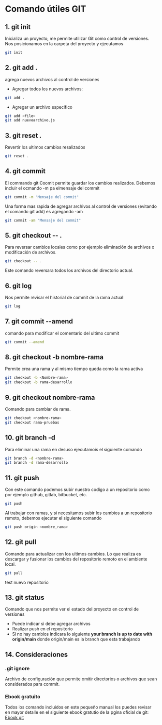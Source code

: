 # Comando útiles GIT

## 1. git init

Inicializa un proyecto, me permite utilizar Git como control de versiones.
Nos posicionamos en la carpeta del proyecto y ejecutamos
```bash
git init
```
## 2. git add .

agrega nuevos archivos al control de versiones

* Agregar todos los nuevos archivos: 
```bash
git add .
```
* Agregar un archivo especifico
```bash
git add <file>
git add nuevoarchivo.js
```
## 3. git reset .
Revertir los ultimos cambios resalizados
```bash
git reset .
```
## 4. git commit
El commando git Coomit permite guardar los cambios realizados.
Debemos incluir el ocmando -m pa elmensaje del commit
```bash
git commit -m "Mensaje del commit"
```
Una forma mas rapida de agregar archivos al control de versiones (evitando el comando git add) es agregando -am
```bash
git commit -am "Mensaje del commit"
```
## 5. git checkout -- .
Para reversar cambios locales como por ejemplo eliminación de archivos o modificación de archivos.

```bash
git checkout -- .
```

Este comando reversara todos los archivos del directorio actual.
## 6. git log
Nos permite revisar el historial de commit de la rama actual
```bash
git log 
```
## 7. git commit --amend
comando para modificar el comentario del ultimo commit
```bash
git commit --amend
```
## 8. git checkout -b nombre-rama
Permite crea una rama y al mismo tiempo queda como la rama activa 
```bash
git checkout -b <Nombre-rama>
git checkout -b rama-desarrollo
```
## 9. git checkout nombre-rama
Comando para cambiar de rama.
```bash
git checkout <nombre-rama>
git checkout rama-pruebas
```
## 10. git branch -d

Para eliminar una rama en desuso ejecutamois el siguiente comando
```bash
git branch -d <nombre-rama>
git branch -d rama-desarrollo
```

## 11. git push
Con este comando podemos subir nuestro codigo a un repositorio como por ejemplo github, gitlab, bitbucket, etc.
```bash
git push
```

Al trabajar con ramas, y si necesitamos subir los cambios a un repositorio remoto, debemos ejecutar el siguiente comando
```bash
git push origin <nombre_rama>
```

## 12. git pull
Comando para actualizar con los ultimos cambios.
Lo que realiza es descargar y fusionar los cambios del repositorio remoto en el ambiente local.
```bash
git pull
```


test nuevo repositorio
## 13. git status

Comando que nos permite ver el estado del proyecto en control de versiones
* Puede indicar si debe agregar archivos
* Realizar push en el repositorio 
* Si no hay cambios indicara lo siguiente <b>your branch is up to date with origin/main</b> donde origin/main es la branch que esta trabajando 

## 14. Consideraciones
### .git ignore

Archivo de configuración que permite omitir directorios o archivos que sean considerados para commit.

### Ebook gratuito
Todos los comando incluidos en este pequeño manual los puedes revisar en mayor detalle en el siguiente ebook gratutio de la pgina oficial de git:
[Ebook git](https://git-scm.com/book/es/v2)


